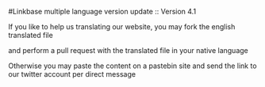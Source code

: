 #Linkbase multiple language version update :: Version 4.1

If you like to help us translating our website, you may fork the english translated file

and perform a pull request with the translated file in your native language

Otherwise you may paste the content on a pastebin site and send the link to our twitter account per direct message
